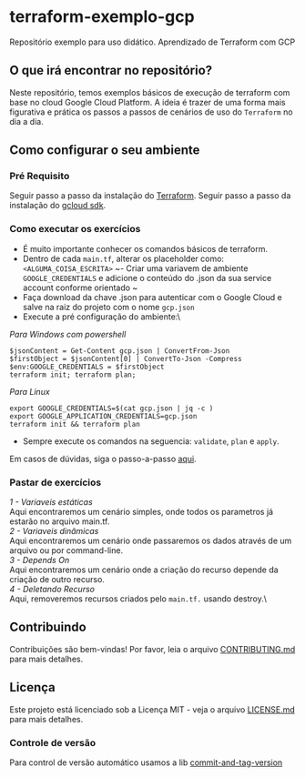 # terraform-exemplo-gcp
Repositório exemplo para uso didático. Aprendizado de Terraform com GCP

## O que irá encontrar no repositório?
Neste repositório, temos exemplos básicos de execução de terraform com base no cloud Google Cloud Platform. A ideia é trazer de uma forma mais figurativa e prática os passos a passos de cenários de uso do `Terraform` no dia a dia.

## Como configurar o seu ambiente

### Pré Requisito
Seguir passo a passo da instalação do [Terraform](https://developer.hashicorp.com/terraform/tutorials/gcp-get-started/install-cli).
Seguir passo a passo da instalação do [gcloud sdk](https://cloud.google.com/sdk/docs/install).

### Como executar os exercícios

- É muito importante conhecer os comandos básicos de terraform. 
- Dentro de cada `main.tf`, alterar os placeholder como: `<ALGUMA_COISA_ESCRITA>`
~- Criar uma variavem de ambiente `GOOGLE_CREDENTIALS` e adicione o conteúdo do .json da sua service account conforme orientado ~
- Faça download da chave .json para autenticar com o Google Cloud e salve na raiz do projeto com o nome `gcp.json`
- Execute a pré configuração do ambiente:\

*Para Windows com powershell*
```
$jsonContent = Get-Content gcp.json | ConvertFrom-Json
$firstObject = $jsonContent[0] | ConvertTo-Json -Compress
$env:GOOGLE_CREDENTIALS = $firstObject
terraform init; terraform plan; 
```

*Para Linux*
```
export GOOGLE_CREDENTIALS=$(cat gcp.json | jq -c )
export GOOGLE_APPLICATION_CREDENTIALS=gcp.json
terraform init && terraform plan
```
- Sempre execute os comandos na seguencia: `validate`, `plan` e `apply`. 

Em casos de dúvidas, siga o passo-a-passo [aqui](https://registry.terraform.io/providers/hashicorp/google/latest/docs/guides/provider_reference#running-terraform-outside-of-google-cloud).

### Pastar de exercícios

*1 - Variaveis estáticas*\
Aqui encontraremos um cenário simples, onde todos os parametros já estarão no arquivo main.tf.\
*2 - Variaveis dinâmicas*\
Aqui encontraremos um cenário onde passaremos os dados através de um arquivo ou por command-line.\
*3 - Depends On*\
Aqui encontraremos um cenário onde a criação do recurso depende da criação de outro recurso.\
*4 - Deletando Recurso*\
Aqui, removeremos recursos criados pelo `main.tf.` usando destroy.\

## Contribuindo
Contribuições são bem-vindas! Por favor, leia o arquivo [CONTRIBUTING.md](CONTRIBUTING.md) para mais detalhes.

## Licença
Este projeto está licenciado sob a Licença MIT - veja o arquivo [LICENSE.md](LICENSE.md) para mais detalhes.

### Controle de versão
Para control de versão automático usamos a lib [commit-and-tag-version](https://github.com/absolute-version/commit-and-tag-version)
